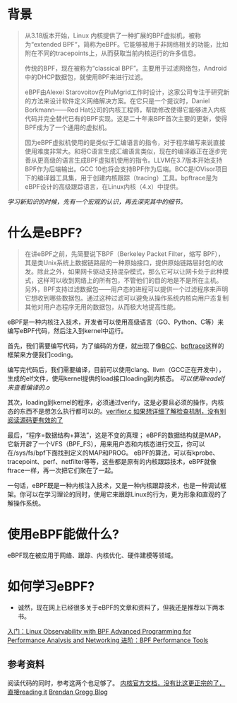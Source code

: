 # 背景
>从3.18版本开始，Linux 内核提供了一种扩展的BPF虚拟机，被称为“extended BPF“，简称为eBPF。它能够被用于非网络相关的功能，比如附在不同的tracepoints上，从而获取当前内核运行的许多信息。
>
>传统的BPF，现在被称为“classical BPF”。主要用于过滤网络包，Android中的DHCP数据包，就使用BPF来进行过滤。
>
>eBPF由Alexei Starovoitov在PluMgrid工作时设计，这家公司专注于研究新的方法来设计软件定义网络解决方案。在它只是一个提议时，Daniel Borkmann——Red Hat公司的内核工程师，帮助修改使得它能够进入内核代码并完全替代已有的BPF实现。这是二十年来BPF首次主要的更新，使得BPF成为了一个通用的虚拟机。
>
>因为eBPF虚拟机使用的是类似于汇编语言的指令，对于程序编写来说直接使用难度非常大。和将C语言生成汇编语言类似，现在的编译器正在逐步完善从更高级的语言生成BPF虚拟机使用的指令。LLVM在3.7版本开始支持BPF作为后端输出。GCC 10也将会支持BPF作为后端。BCC是IOVisor项目下的编译器工具集，用于创建内核跟踪（tracing）工具。bpftrace是为eBPF设计的高级跟踪语言，在Linux内核（4.x）中提供。
>

*学习新知识的时候，先有一个宏观的认识，再去深究其中的细节。*

# 什么是eBPF?
>在讲eBPF之前，先简要说下BPF（Berkeley Packet Filter，缩写 BPF），其是类Unix系统上数据链路层的一种原始接口，提供原始链路层封包的收发。除此之外，如果网卡驱动支持混杂模式，那么它可以让网卡处于此种模式，这样可以收到网络上的所有包，不管他们的目的地是不是所在主机。
另外，BPF支持过滤数据包——用户态的进程可以提供一个过滤程序来声明它想收到哪些数据包。通过这种过滤可以避免从操作系统内核向用户态复制其他对用户态程序无用的数据包，从而极大地提高性能。

eBPF是一种内核注入技术，开发者可以使用高级语言（GO、Python、C等）来编写eBPF代码，然后注入到kernel中运行。

首先，我们需要编写代码，为了编码的方便，就出现了像[BCC](https://github.com/iovisor/bcc)、[bpftrace](https://github.com/iovisor/bpftrace)这样的框架来方便我们coding。

编写完代码后，我们需要编译，目前可以使用clang、llvm（GCC正在开发中），生成的elf文件，使用kernel提供的load接口loading到内核态。
*可以使用readelf来查看编译的.o*

其次，loading到kernel的程序，必须通过verify，这是必要且必须的操作，内核态的东西不是想怎么执行都可以的。[verifier.c 如果想详细了解检查机制，没有别阅读源码更有效的了](https://elixir.bootlin.com/linux/v5.6.2/source/kernel/bpf/verifier.c)

最后，“程序=数据结构+算法”，这是不变的真理；
eBPF的数据结构就是MAP，它新开辟了一个VFS（BPF_FS），用来用户态和内核态进行交互，你可以在/sys/fs/bpf下面找到定义的MAP和PROG。
eBPF的算法，可以有kprobe、tracepoint、perf、netfilter等等，这些都是原有的内核跟踪技术，eBPF就像ftrace一样，再一次把它们聚在了一起。

一句话，eBPF既是一种内核注入技术，又是一种内核跟踪技术，也是一种调试框架。你可以在学习理论的同时，使用它来跟踪Linux的行为，更为形象和直观的了解操作系统。

# 使用eBPF能做什么?
eBPF现在被应用于网络、跟踪、内核优化、硬件建模等领域。

# 如何学习eBPF?
* 诚然，现在网上已经很多关于eBPF的文章和资料了，但我还是推荐以下两本书。

[入门：Linux Observability with BPF Advanced Programming for Performance Analysis and Networking ](http://gen.lib.rus.ec/book/index.php?md5=B684AC84FE625207115FAFB72E322651)
[进阶：BPF Performance Tools](http://gen.lib.rus.ec/book/index.php?md5=4FF4065A0C77DD48CDE5A6FF0B14CFF2)
## 参考资料
阅读代码的同时，参考这两个也足够了。
[内核官方文档，没有比这更正宗的了，直接reading it](https://www.kernel.org/doc/Documentation)
[Brendan Gregg Blog](http://brendangregg.com/overview.html)


